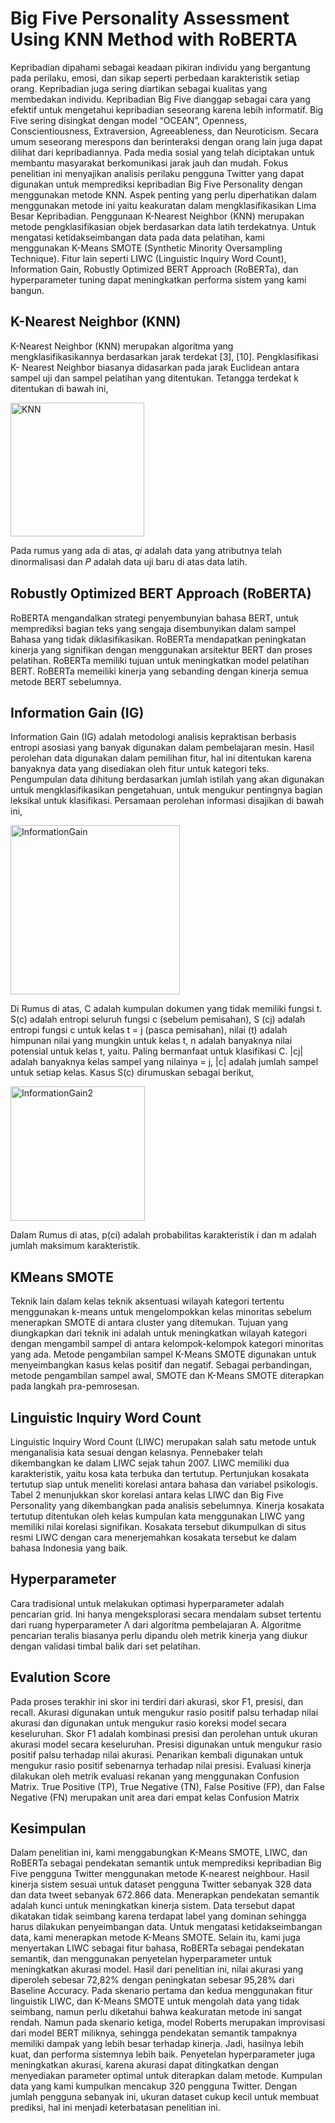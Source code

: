 # Big Five Personality Assessment Using KNN Method with RoBERTA
Kepribadian dipahami sebagai keadaan pikiran individu yang bergantung pada perilaku, emosi, dan sikap seperti perbedaan karakteristik setiap orang. Kepribadian juga sering diartikan sebagai kualitas yang membedakan individu. Kepribadian Big Five dianggap sebagai cara yang efektif untuk mengetahui kepribadian seseorang karena lebih informatif. Big Five sering disingkat dengan model “OCEAN”, Openness, Conscientiousness, Extraversion, Agreeableness, dan Neuroticism. Secara umum seseorang merespons dan berinteraksi dengan orang lain juga dapat dilihat dari kepribadiannya. Pada media sosial yang telah diciptakan untuk membantu masyarakat berkomunikasi jarak jauh dan mudah.  Fokus penelitian ini menyajikan analisis perilaku pengguna Twitter yang dapat digunakan untuk memprediksi kepribadian Big Five Personality dengan menggunakan metode KNN. Aspek penting yang perlu diperhatikan dalam menggunakan metode ini yaitu keakuratan dalam mengklasifikasikan Lima Besar Kepribadian. Penggunaan K-Nearest Neighbor (KNN) merupakan metode pengklasifikasian objek berdasarkan data latih terdekatnya. Untuk mengatasi ketidakseimbangan data pada data pelatihan, kami menggunakan K-Means SMOTE (Synthetic Minority Oversampling Technique). Fitur lain seperti LIWC (Linguistic Inquiry Word Count), Information Gain, Robustly Optimized BERT Approach (RoBERTa), dan hyperparameter tuning dapat meningkatkan performa sistem yang kami bangun. 

## K-Nearest Neighbor (KNN)
 K-Nearest Neighbor (KNN) merupakan algoritma yang mengklasifikasikannya berdasarkan jarak terdekat [3], [10]. Pengklasifikasi K- Nearest Neighbor biasanya didasarkan pada jarak Euclidean antara sampel uji dan sampel pelatihan yang ditentukan. Tetangga terdekat k ditentukan di bawah ini,

<img width="214" alt="KNN" src="https://github.com/athirahrifdha/Big-Five-Personality-Assessment-Using-KNN-Method-with-RoBERTA/assets/139842516/cd91c811-8745-4b78-88d8-b3a174e51d15">

Pada rumus yang ada di atas, 𝑞𝑖 adalah data yang atributnya telah dinormalisasi dan 𝑃 adalah data uji baru di atas data latih.

## Robustly Optimized BERT Approach (RoBERTA)
RoBERTA mengandalkan strategi penyembunyian bahasa BERT, untuk memprediksi bagian teks yang sengaja disembunyikan dalam sampel Bahasa yang tidak diklasifikasikan. RoBERTa mendapatkan peningkatan kinerja yang signifikan dengan menggunakan arsitektur BERT dan proses pelatihan. RoBERTa memiliki tujuan untuk meningkatkan model pelatihan BERT. RoBERTa memeiliki kinerja yang sebanding dengan kinerja semua metode BERT sebelumnya.

## Information Gain (IG) 
Information Gain (IG) adalah metodologi analisis kepraktisan berbasis entropi asosiasi yang banyak digunakan dalam pembelajaran mesin. Hasil perolehan data digunakan dalam pemilihan fitur, hal ini ditentukan karena banyaknya data yang disediakan oleh fitur untuk kategori teks. Pengumpulan data dihitung berdasarkan jumlah istilah yang akan digunakan untuk mengklasifikasikan pengetahuan, untuk mengukur pentingnya bagian leksikal untuk klasifikasi. Persamaan perolehan informasi disajikan di bawah ini,

<img width="271" alt="InformationGain" src="https://github.com/athirahrifdha/Big-Five-Personality-Assessment-Using-KNN-Method-with-RoBERTA/assets/139842516/d06e9f32-3e7e-46e2-aea8-e2a3ccd2597c">

Di Rumus di atas, C adalah kumpulan dokumen yang tidak memiliki fungsi t. S(c) adalah entropi seluruh fungsi c (sebelum pemisahan), S (cj) adalah entropi fungsi c untuk kelas t = j (pasca pemisahan), nilai (t) adalah himpunan nilai yang mungkin untuk kelas t, n adalah banyaknya nilai potensial untuk kelas t, yaitu. Paling bermanfaat untuk klasifikasi C. |cj| adalah banyaknya kelas sampel yang nilainya = j, |c| adalah jumlah sampel untuk setiap kelas. Kasus S(c) dirumuskan sebagai berikut,

<img width="215" alt="InformationGain2" src="https://github.com/athirahrifdha/Big-Five-Personality-Assessment-Using-KNN-Method-with-RoBERTA/assets/139842516/50331999-a79c-4fb4-b461-adb75cebc3c2">

Dalam Rumus di atas, p(ci) adalah probabilitas karakteristik i dan m adalah jumlah maksimum karakteristik.

## KMeans SMOTE
Teknik lain dalam kelas teknik aksentuasi wilayah kategori tertentu menggunakan k-means untuk mengelompokkan kelas minoritas sebelum menerapkan SMOTE di antara cluster yang ditemukan. Tujuan yang diungkapkan dari teknik ini adalah untuk meningkatkan wilayah kategori dengan mengambil sampel di antara kelompok-kelompok kategori minoritas yang ada. Metode pengambilan sampel K-Means SMOTE digunakan untuk menyeimbangkan kasus kelas positif dan negatif. Sebagai perbandingan, metode pengambilan sampel awal, SMOTE dan K-Means SMOTE diterapkan pada langkah pra-pemrosesan.

## Linguistic Inquiry Word Count
Linguistic Inquiry Word Count (LIWC) merupakan salah satu metode untuk menganalisia kata sesuai dengan kelasnya. Pennebaker telah dikembangkan ke dalam LIWC sejak tahun 2007. LIWC memiliki dua karakteristik, yaitu kosa kata terbuka dan tertutup. Pertunjukan kosakata tertutup siap untuk meneliti korelasi antara bahasa dan variabel psikologis. Tabel 2 menunjukkan skor korelasi antara kelas LIWC dan Big Five Personality yang dikembangkan pada analisis sebelumnya. Kinerja kosakata tertutup ditentukan oleh kelas kumpulan kata menggunakan LIWC yang memiliki nilai korelasi signifikan. Kosakata tersebut dikumpulkan di situs resmi LIWC dengan cara menerjemahkan kosakata tersebut ke dalam bahasa Indonesia yang baik.

## Hyperparameter
Cara tradisional untuk melakukan optimasi hyperparameter adalah pencarian grid. Ini hanya mengeksplorasi secara mendalam subset tertentu dari ruang hyperparameter Λ dari algoritma pembelajaran A. Algoritme pencarian teralis biasanya perlu dipandu oleh metrik kinerja yang diukur dengan validasi timbal balik dari set pelatihan.

## Evalution Score
Pada proses terakhir ini skor ini terdiri dari akurasi, skor F1, presisi, dan recall. Akurasi digunakan untuk mengukur rasio positif palsu terhadap nilai akurasi dan digunakan untuk mengukur rasio koreksi model secara keseluruhan. Skor F1 adalah kombinasi presisi dan perolehan untuk ukuran akurasi model secara keseluruhan. Presisi digunakan untuk mengukur rasio positif palsu terhadap nilai akurasi. Penarikan kembali digunakan untuk mengukur rasio positif sebenarnya terhadap nilai presisi. Evaluasi kinerja dilakukan oleh metrik evaluasi rekanan yang menggunakan Confusion Matrix. True Positive (TP), True Negative  (TN), False Positive (FP), dan False Negative (FN) merupakan unit area dari empat kelas Confusion Matrix

## Kesimpulan
Dalam penelitian ini, kami menggabungkan K-Means SMOTE, LIWC, dan RoBERTa sebagai pendekatan semantik untuk memprediksi kepribadian Big Five pengguna Twitter menggunakan metode K-nearest neighbour. Hasil kinerja sistem sesuai untuk dataset pengguna Twitter sebanyak 328 data dan data tweet sebanyak 672.866 data. Menerapkan pendekatan semantik adalah kunci untuk meningkatkan kinerja sistem.
Data tersebut dapat dikatakan tidak seimbang karena terdapat label yang dominan sehingga harus dilakukan penyeimbangan data. Untuk mengatasi ketidakseimbangan data, kami menerapkan metode K-Means SMOTE. Selain itu, kami juga menyertakan LIWC sebagai fitur bahasa, RoBERTa sebagai pendekatan semantik, dan menggunakan penyetelan hyperparameter untuk meningkatkan akurasi model. Hasil dari penelitian ini, nilai akurasi yang diperoleh sebesar 72,82% dengan peningkatan sebesar 95,28% dari Baseline Accuracy.
Pada skenario pertama dan kedua menggunakan fitur linguistik LIWC, dan K-Means SMOTE untuk mengolah data yang tidak seimbang, namun perlu diketahui bahwa keakuratan metode ini sangat rendah. Namun pada skenario ketiga, model Roberts merupakan improvisasi dari model BERT miliknya, sehingga pendekatan semantik tampaknya memiliki dampak yang lebih besar terhadap kinerja. Jadi, hasilnya lebih kuat, dan performa sistemnya lebih baik. Penyetelan hyperparameter juga meningkatkan akurasi, karena akurasi dapat ditingkatkan dengan menyediakan parameter optimal untuk diterapkan dalam metode. Kumpulan data yang kami kumpulkan mencakup 320 pengguna Twitter. Dengan jumlah pengguna sebanyak ini, ukuran dataset cukup kecil untuk membuat prediksi, hal ini menjadi keterbatasan penelitian ini.










